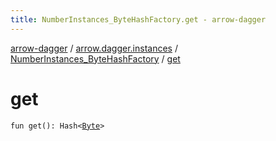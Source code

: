 ```yaml
---
title: NumberInstances_ByteHashFactory.get - arrow-dagger
---
```


[arrow-dagger](../../index.html) / [arrow.dagger.instances](../index.html) / [NumberInstances_ByteHashFactory](index.html) / [get](./get.html)

# get

`fun get(): Hash<`[`Byte`](https://kotlinlang.org/api/latest/jvm/stdlib/kotlin/-byte/index.html)`>`